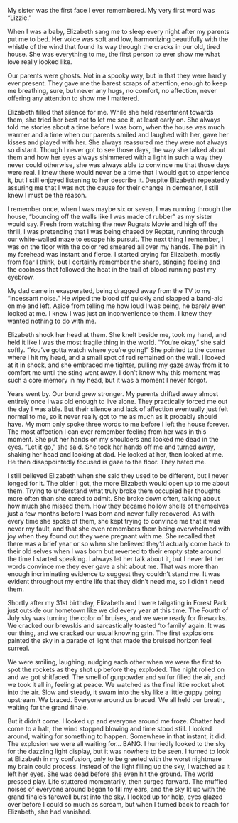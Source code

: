My sister was the first face I ever remembered. My very first word was “Lizzie.”

When I was a baby, Elizabeth sang me to sleep every night after my parents put me to bed. Her voice was soft and low, harmonizing beautifully with the whistle of the wind that found its way through the cracks in our old, tired house. She was everything to me, the first person to ever show me what love really looked like.

Our parents were ghosts. Not in a spooky way, but in that they were hardly ever present. They gave me the barest scraps of attention, enough to keep me breathing, sure, but never any hugs, no comfort, no affection, never offering any attention to show me I mattered.

Elizabeth filled that silence for me. While she held resentment towards them, she tried her best not to let me see it, at least early on. She always told me stories about a time before I was born, when the house was much warmer and a time when our parents smiled and laughed with her, gave her kisses and played with her. She always reassured me they were not always so distant. Though I never got to see those days, the way she talked about them and how her eyes always shimmered with a light in such a way they never could otherwise, she was always able to convince me that those days were real. I knew there would never be a time that I would get to experience it, but I still enjoyed listening to her describe it. Despite Elizabeth repeatedly assuring me that I was not the cause for their change in demeanor, I still knew I must be the reason.

I remember once, when I was maybe six or seven, I was running through the house, “bouncing off the walls like I was made of rubber” as my sister would say. Fresh from watching the new Rugrats Movie and high off the thrill, I was pretending that I was being chased by Reptar, running through our white-walled maze to escape his pursuit. The next thing I remember, I was on the floor with the color red smeared all over my hands. The pain in my forehead was instant and fierce. I started crying for Elizabeth, mostly from fear I think, but I certainly remember the sharp, stinging feeling and the coolness that followed the heat in the trail of blood running past my eyebrow.

My dad came in exasperated, being dragged away from the TV to my “incessant noise.” He wiped the blood off quickly and slapped a band-aid on me and left. Aside from telling me how loud I was being, he barely even looked at me. I knew I was just an inconvenience to them. I knew they wanted nothing to do with me.

Elizabeth shook her head at them. She knelt beside me, took my hand, and held it like I was the most fragile thing in the world. “You’re okay,” she said softly. “You’ve gotta watch where you’re going!” She pointed to the corner where I hit my head, and a small spot of red remained on the wall. I looked at it in shock, and she embraced me tighter, pulling my gaze away from it to comfort me until the sting went away. I don’t know why this moment was such a core memory in my head, but it was a moment I never forgot.

Years went by. Our bond grew stronger. My parents drifted away almost entirely once I was old enough to live alone. They practically forced me out the day I was able. But their silence and lack of affection eventually just felt normal to me, so it never really got to me as much as it probably should have. My mom only spoke three words to me before I left the house forever. The most affection I can ever remember feeling from her was in this moment. She put her hands on my shoulders and looked me dead in the eyes. “Let it go,” she said. She took her hands off me and turned away, shaking her head and looking at dad. He looked at her, then looked at me. He then disappointedly focused is gaze to the floor. They hated me.  

I still believed Elizabeth when she said they used to be different, but I never longed for it. The older I got, the more Elizabeth would open up to me about them. Trying to understand what truly broke them occupied her thoughts more often than she cared to admit. She broke down often, talking about how much she missed them. How they became hollow shells of themselves just a few months before I was born and never fully recovered. As with every time she spoke of them, she kept trying to convince me that it was never my fault, and that she even remembers them being overwhelmed with joy when they found out they were pregnant with me. She recalled that there was a brief year or so when she believed they’d actually come back to their old selves when I was born but reverted to their empty state around the time I started speaking. I always let her talk about it, but I never let her words convince me they ever gave a shit about me. That was more than enough incriminating evidence to suggest they couldn’t stand me. It was evident throughout my entire life that they didn’t need me, so I didn’t need them.  

Shortly after my 31st birthday, Elizabeth and I were tailgating in Forest Park just outside our hometown like we did every year at this time. The Fourth of July sky was turning the color of bruises, and we were ready for fireworks. We cracked our brewskis and sarcastically toasted ‘to family’ again. It was our thing, and we cracked our usual knowing grin. The first explosions painted the sky in a parade of light that made the bruised horizon feel surreal.

We were smiling, laughing, nudging each other when we were the first to spot the rockets as they shot up before they exploded. The night rolled on and we got shitfaced. The smell of gunpowder and sulfur filled the air, and we took it all in, feeling at peace. We watched as the final little rocket shot into the air. Slow and steady, it swam into the sky like a little guppy going upstream. We braced. Everyone around us braced. We all held our breath, waiting for the grand finale.

But it didn’t come. I looked up and everyone around me froze. Chatter had come to a halt, the wind stopped blowing and time stood still. I looked around, waiting for something to happen. Somewhere in that instant, it did. The explosion we were all waiting for… BANG. I hurriedly looked to the sky for the dazzling light display, but it was nowhere to be seen. I turned to look at Elizabeth in my confusion, only to be greeted with the worst nightmare my brain could process. Instead of the light filling up the sky, I watched as it left her eyes. She was dead before she even hit the ground. The world pressed play. Life stuttered momentarily, then surged forward. The muffled noises of everyone around began to fill my ears, and the sky lit up with the grand finale’s farewell burst into the sky. I looked up for help, eyes glazed over before I could so much as scream, but when I turned back to reach for Elizabeth, she had vanished.